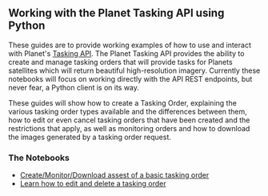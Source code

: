 ## Working with the Planet Tasking API using Python

These guides are to provide working examples of how to use and interact with Planet's [Tasking API](https://developers.planet.com/docs/tasking/). The Planet Tasking API provides the ability to create and manage tasking orders that will provide tasks for Planets satellites which will return beautiful high-resolution imagery. Currently these notebooks will focus on working directly with the API REST endpoints, but never fear, a Python client is on its way.

These guides will show how to create a Tasking Order, explaining the various tasking order types available and the differences between them, how to edit or even cancel tasking orders that have been created and the restrictions that apply, as well as monitoring orders and how to download the images generated by a
tasking order request.

### The Notebooks
* [Create/Monitor/Download assest of a basic tasking order](planet_tasking_api_order_creation.ipynb)
* [Learn how to edit and delete a tasking order](planet_tasking_api_order_edit_and_cancel.ipynb)
